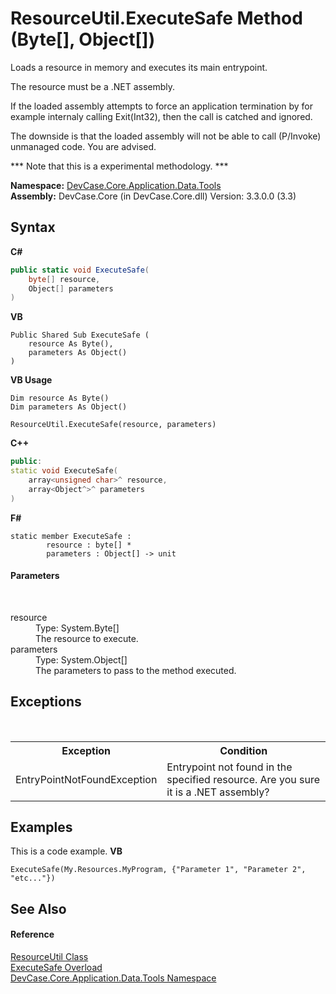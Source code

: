 # ResourceUtil.ExecuteSafe Method (Byte[], Object[])
 

Loads a resource in memory and executes its main entrypoint. 

 The resource must be a .NET assembly. 

 If the loaded assembly attempts to force an application termination by for example internaly calling Exit(Int32), then the call is catched and ignored. 

 The downside is that the loaded assembly will not be able to call (P/Invoke) unmanaged code. You are advised. 

 *** Note that this is a experimental methodology. ***

**Namespace:**&nbsp;<a href="N_DevCase_Core_Application_Data_Tools">DevCase.Core.Application.Data.Tools</a><br />**Assembly:**&nbsp;DevCase.Core (in DevCase.Core.dll) Version: 3.3.0.0 (3.3)

## Syntax

**C#**<br />
``` C#
public static void ExecuteSafe(
	byte[] resource,
	Object[] parameters
)
```

**VB**<br />
``` VB
Public Shared Sub ExecuteSafe ( 
	resource As Byte(),
	parameters As Object()
)
```

**VB Usage**<br />
``` VB Usage
Dim resource As Byte()
Dim parameters As Object()

ResourceUtil.ExecuteSafe(resource, parameters)
```

**C++**<br />
``` C++
public:
static void ExecuteSafe(
	array<unsigned char>^ resource, 
	array<Object^>^ parameters
)
```

**F#**<br />
``` F#
static member ExecuteSafe : 
        resource : byte[] * 
        parameters : Object[] -> unit 

```


#### Parameters
&nbsp;<dl><dt>resource</dt><dd>Type: System.Byte[]<br />The resource to execute.</dd><dt>parameters</dt><dd>Type: System.Object[]<br />The parameters to pass to the method executed.</dd></dl>

## Exceptions
&nbsp;<table><tr><th>Exception</th><th>Condition</th></tr><tr><td>EntryPointNotFoundException</td><td>Entrypoint not found in the specified resource. Are you sure it is a .NET assembly?</td></tr></table>

## Examples
This is a code example. 
**VB**<br />
``` VB
ExecuteSafe(My.Resources.MyProgram, {"Parameter 1", "Parameter 2", "etc..."})
```


## See Also


#### Reference
<a href="T_DevCase_Core_Application_Data_Tools_ResourceUtil">ResourceUtil Class</a><br /><a href="Overload_DevCase_Core_Application_Data_Tools_ResourceUtil_ExecuteSafe">ExecuteSafe Overload</a><br /><a href="N_DevCase_Core_Application_Data_Tools">DevCase.Core.Application.Data.Tools Namespace</a><br />